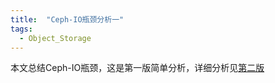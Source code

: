 ```yaml
---
title:  "Ceph-IO瓶颈分析一"
tags: 
  - Object_Storage
---
```


本文总结Ceph-IO瓶颈，这是第一版简单分析，详细分析见[第二版](2020-08-11-瓶颈分析2.md)

<div  align="center">  
<object data="../files/Ceph rados读瓶颈分析.pdf" width="1000" height="1000" type='application/pdf'/>
</div>